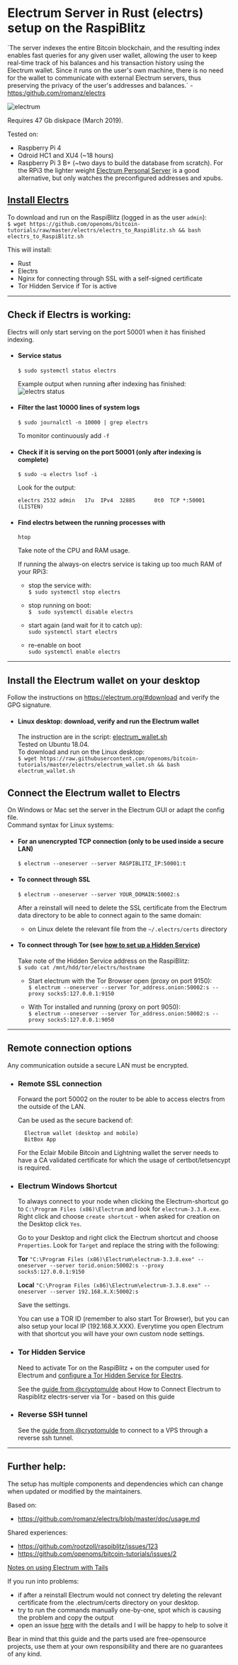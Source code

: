 # Electrum Server in Rust (electrs) setup on the RaspiBlitz

\`The server indexes the entire Bitcoin blockchain, and the resulting index enables fast queries for any given user wallet, allowing the user to keep real-time track of his balances and his transaction history using the Electrum wallet. Since it runs on the user's own machine, there is no need for the wallet to communicate with external Electrum servers, thus preserving the privacy of the user's addresses and balances.\` - [https:/github.com/romanz/electrs](https:/github.com/romanz/electrs)

![electrum](/electrs/images/electrum.png)

Requires 47 Gb diskpace (March 2019).

Tested on:
* Raspberry Pi 4
* Odroid HC1 and XU4 (~18 hours)
* Raspberry Pi 3 B+ (~two days to build the database from scratch). For the RPi3 the lighter weight [Electrum Personal Server](https://stadicus.github.io/RaspiBolt/raspibolt_64_electrum.html) is a good alternative, but only watches the preconfigured addresses and xpubs.

## [Install Electrs](https://github.com/openoms/bitcoin-tutorials/blob/master/electrs/electrs_to_RaspiBlitz.sh)

To download and run on the RaspiBlitz (logged in as the user `admin`):  
`$ wget https://github.com/openoms/bitcoin-tutorials/raw/master/electrs/electrs_to_RaspiBlitz.sh && bash electrs_to_RaspiBlitz.sh`  

This will install:
* Rust
* Electrs
* Nginx for connecting through SSL with a self-signed certificate
* Tor Hidden Service if Tor is active
---

## Check if Electrs is working:

Electrs will only start serving on the port 50001 when it has finished indexing.

* #### Service status  
    `$ sudo systemctl status electrs`  

    Example output when running after indexing has finished:
    ![electrs status](/electrs/images/electrs_status.png)

* #### Filter the last 10000 lines of system logs  
    `$ sudo journalctl -n 10000 | grep electrs`  
    
    To monitor continuously add `-f`
* #### Check if it is serving on the port 50001 (only after indexing is complete)  
    `$ sudo -u electrs lsof -i`

    Look for the output:
    ```
    electrs 2532 admin   17u  IPv4  32885      0t0  TCP *:50001 (LISTEN)
    ```
* #### Find electrs between the running processes with  
    `htop`

    Take note of the CPU and RAM usage.

    If running the always-on electrs service is taking up too much RAM of your RPi3:
    * stop the service with:  
    `$ sudo systemctl stop electrs`  
    * stop running on boot:  
    `$  sudo systemctl disable electrs`  

    * start again (and wait for it to catch up):  
    `sudo systemctl start electrs`
    * re-enable on boot  
    `sudo systemctl enable electrs`
    
---

## Install the Electrum wallet on your desktop
Follow the instructions on https://electrum.org/#download and verify the GPG signature.

* #### Linux desktop: download, verify and run the Electrum wallet
    The instruction are in the script: [electrum_wallet.sh](electrum_wallet.sh)  
    Tested on Ubuntu 18.04.  
    To download and run on the Linux desktop:  
    `$ wget https://raw.githubusercontent.com/openoms/bitcoin-tutorials/master/electrs/electrum_wallet.sh && bash electrum_wallet.sh`  


## Connect the Electrum wallet to Electrs
On Windows or Mac set the server in the Electrum GUI or adapt the config file.  
Command syntax for Linux systems:

* #### For an unencrypted TCP connection (only to be used inside a secure LAN)
    `$ electrum --oneserver --server RASPIBLITZ_IP:50001:t`

* #### To connect through SSL  
    `$ electrum --oneserver --server YOUR_DOMAIN:50002:s`

    After a reinstall will need to delete the SSL certificate from the Electrum     data directory to be able to connect again to the same domain:
    * on Linux delete the relevant file from  the `~/.electrs/certs` directory

* #### To connect through Tor (see [how to set up a Hidden Service](Tor_Hidden_Service_for_Electrs.md))
    Take note of the Hidden Service address on the RaspiBlitz:  
    `$ sudo cat /mnt/hdd/tor/electrs/hostname`
    * Start electrum with the Tor Browser open (proxy on port 9150):  
    `$ electrum --oneserver --server Tor_address.onion:50002:s --proxy socks5:127.0.0.1:9150`

    * With Tor installed and running (proxy on port 9050):   
    `$ electrum --oneserver --server Tor_address.onion:50002:s --proxy socks5:127.0.0.1:9050`  

---

## Remote connection options
Any communication outside a secure LAN must be encrypted.  

* ### Remote SSL connection

    Forward the port 50002 on the router to be able to access electrs from the outside of the LAN.

    Can be used as the secure backend of:

        Electrum wallet (desktop and mobile)
        BitBox App

    For the Eclair Mobile Bitcoin and Lightning wallet the server needs to have a CA validated certificate for which the usage of certbot/letsencypt is required.
    
    
* ### Electrum Windows Shortcut
    To always connect to your node when clicking the Electrum-shortcut go to `C:\Program Files (x86)\Electrum` and look for `electrum-3.3.8.exe`. Right click and choose `create shortcut` - when asked for creation on the Desktop click `Yes`. 
    
    Go to your Desktop and right click the Electrum shortcut and choose `Properties`. Look for `Target` and replace the string with the following: 
    
    **Tor** `"C:\Program Files (x86)\Electrum\electrum-3.3.8.exe" --oneserver --server torid.onion:50002:s --proxy socks5:127.0.0.1:9150`
    
    **Local** `"C:\Program Files (x86)\Electrum\electrum-3.3.8.exe" --oneserver --server 192.168.X.X:50002:s`
    
    Save the settings. 
    
    You can use a TOR ID (remember to also start Tor Browser), but you can also setup your local IP (192.168.X.XXX). Everytime you open Electrum with that shortcut you will have your own custom node settings.

* ### Tor Hidden Service

    Need to activate Tor on the RaspiBlitz + on the computer used for Electrum and [configure a Tor Hidden Service for Electrs](Tor_Hidden_Service_for_Electrs.md).  

    See the [guide from @cryptomulde](https://medium.com/@cryptomulde/connect-electrum-to-raspiblitz-electrs-server-via-tor-bonus-20cd14bae9af) about How to Connect Electrum to Raspiblitz electrs-server via Tor - based on this guide

* ### Reverse SSH tunnel
    See the [guide from @cryptomulde](https://medium.com/@cryptomulde/private-electrum-server-electrs-for-your-raspiblitz-full-node-without-forwarding-ports-417e4c3af975  ) to connect to a VPS through a reverse ssh tunnel.

---

## Further help: 

The setup has multiple components and dependencies which can change when updated or modified by the maintainers.  

Based on:
* <https://github.com/romanz/electrs/blob/master/doc/usage.md>  

Shared experiences:
* <https://github.com/rootzoll/raspiblitz/issues/123>
* <https://github.com/openoms/bitcoin-tutorials/issues/2>

[Notes on using Electrum with Tails](https://electrum.readthedocs.io/en/latest/tails.html#using-the-most-current-electrum-on-tails)

If you run into problems:

* if after a reinstall Electrum would not connect try deleting the relevant certificate from the .electrum/certs directory on your desktop.
* try to run the commands manually one-by-one, spot which is causing the problem and copy the output
* open an issue [here](https://github.com/openoms/bitcoin-tutorials/issues) with the details and I will be happy to help to solve it  

Bear in mind that this guide and the parts used are free-opensource projects, use them at your own responsibility and there are no guarantees of any kind.
